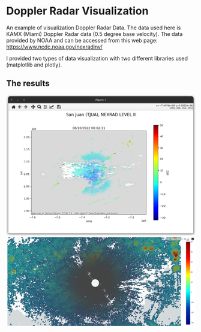 # Doppler Radar Visualization
An example of visualization Doppler Radar Data. The data used here is KAMX (Miami) Doppler Radar data (0.5 degree base velocity). The data provided by NOAA and can be accessed from this web page: https://www.ncdc.noaa.gov/nexradinv/

I provided two types of data visualization with two different libraries used (matplotlib and plotly).

## The results
![alt text](img/out.png "matplotlib")
<br>
![alt text](img/out1.png "plotly")